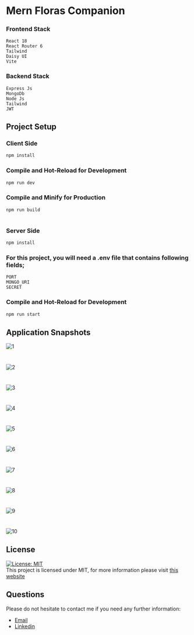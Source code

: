 # Mern Floras Companion

### Frontend Stack

```
React 18
React Router 6
Tailwind
Daisy UI
Vite
```

### Backend Stack

```
Express Js
MongoDb
Node Js
Tailwind
JWT
```

## Project Setup

### Client Side

```sh
npm install
```

### Compile and Hot-Reload for Development

```sh
npm run dev
```

### Compile and Minify for Production

```sh
npm run build
```

#

### Server Side

```sh
npm install
```

### For this project, you will need a .env file that contains following fields;

```
PORT
MONGO_URI
SECRET
```

### Compile and Hot-Reload for Development

```sh
npm run start
```

## Application Snapshots

![1](https://github.com/codedbyEmre/Mern-Flora-Companion/assets/67799995/0b415f14-b73c-4ba5-ae3a-eadd6e42abdc)

#

![2](https://github.com/codedbyEmre/Mern-Flora-Companion/assets/67799995/f98d2fb3-e252-4ccf-943c-44c490cdadcd)

#

![3](https://github.com/codedbyEmre/Mern-Flora-Companion/assets/67799995/de39f6db-b005-4b52-aa7b-096db8ad9622)

#

![4](https://github.com/codedbyEmre/Mern-Flora-Companion/assets/67799995/8e13c5c4-9514-4f8c-a4e1-e9fb3cf41583)

#

![5](https://github.com/codedbyEmre/Mern-Flora-Companion/assets/67799995/b67e3398-4137-492a-9939-9f51caede420)

#

![6](https://github.com/codedbyEmre/Mern-Flora-Companion/assets/67799995/7bca585a-c8c6-46c4-a01f-77dced93b798)

#

![7](https://github.com/codedbyEmre/Mern-Flora-Companion/assets/67799995/8ff2a413-86b3-4795-b662-558789eefc43)

#

![8](https://github.com/codedbyEmre/Mern-Flora-Companion/assets/67799995/0c48356c-f3b3-4e64-ac25-adc76dfe0783)

#

![9](https://github.com/codedbyEmre/Mern-Flora-Companion/assets/67799995/d12f2dd2-b50f-407f-a3e0-5dc588329f61)

#

![10](https://github.com/codedbyEmre/Mern-Flora-Companion/assets/67799995/1a9f60cd-7b26-4193-a1fe-d45621ffd087)

## License

[![License: MIT](https://img.shields.io/badge/License-MIT-yellow.svg)](https://opensource.org/licenses/MIT) <br> This project is licensed under MIT, for more information please visit [this website](https://opensource.org/licenses/MIT)

## Questions

Please do not hesitate to contact me if you need any further information:

- [Email](emresuslu1480@gmail.com)
- [Linkedin](https://www.linkedin.com/in/emre-süslü)
